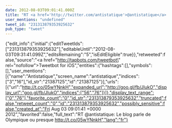 ```yaml
---
date: 2012-08-03T09:01:41.000Z
title: "RT <a href='http://twitter.com/antistatique'>@antistatique</a>: Le blog parle de Olympique ou presque http://t.co/05wYNnkH″"
user_mentions: "undefined"
tweet_id: "231313879353925632"
pub_type: "tweet"
---
```

{"edit_info":{"initial":{"editTweetIds":["231313879353925632"],"editableUntil":"2012-08-03T09:31:41.099Z","editsRemaining":"5","isEditEligible":true}},"retweeted":false,"source":"<a href=\"http://tapbots.com/tweetbot\" rel=\"nofollow\">Tweetbot for iOS</a>","entities":{"hashtags":[],"symbols":[],"user_mentions":[{"name":"Antistatique","screen_name":"antistatique","indices":["3","16"],"id_str":"21387125","id":"21387125"}],"urls":[{"url":"http://t.co/05wYNnkH","expanded_url":"http://goo.gl/fb/JlukO","display_url":"goo.gl/fb/JlukO","indices":["56","76"]}]},"display_text_range":["0","76"],"favorite_count":"0","id_str":"231313879353925632","truncated":false,"retweet_count":"0","id":"231313879353925632","possibly_sensitive":false,"created_at":"Fri Aug 03 09:01:41 +0000 2012","favorited":false,"full_text":"RT @antistatique: Le blog parle de Olympique ou presque http://t.co/05wYNnkH","lang":"fr"}
